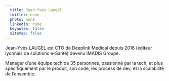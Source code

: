 ```yaml
---
  title: Jean-Yves Laugel
  twitter: none
  photo: none
  linkedin: none
  keynotes: false
  sitemap: false
---
```

Jean-Yves LAUGEL est CTO de Deeplink Medical depuis 2016 (éditeur lyonnais de solutions e-Santé) devenu IMADIS Groupe.

Manager d’une équipe tech de 35 personnes, passionné par la tech, et plus spécifiquement par le produit, son code, les process de dev, et la scalabilité de l’ensemble.